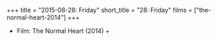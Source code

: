 +++
title = "2015-08-28: Friday"
short_title = "28: Friday"
films = ["the-normal-heart-2014"]
+++


* Film: The Normal Heart (2014) +
